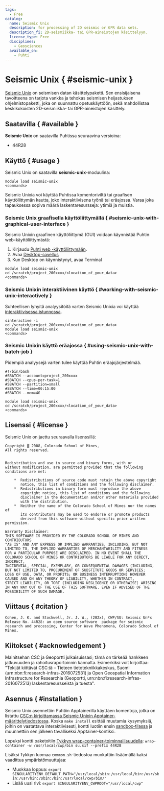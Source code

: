 ```yaml
---
tags:
  - Free
catalog:
  name: Seismic Unix
  description: for processing of 2D seismic or GPR data sets.
  description_fi: 2D-seismiikka- tai GPR-aineistojen käsittelyyn.
  license_type: Free
  disciplines:
    - Geosciences
  available_on:
    - Puhti
---
```


# Seismic Unix { #seismic-unix }

[Seismic Unix](https://wiki.seismic-unix.org/start) on seismisen datan käsittelypaketti. Sen ensisijaisena tavoitteena on tarjota vankka ja tehokas seismisen heijastuksen ohjelmistopaketti, joka on suunnattu opetuskäyttöön, sekä mahdollistaa keskikokoisten 2D-seismiikka- tai GPR-aineistojen käsittely.


## Saatavilla { #available }

__Seismic Unix__ on saatavilla Puhtissa seuraavina versioina:

* 44R28


## Käyttö { #usage }

Seismic Unix on saatavilla __seismic-unix__-moduulina:

```
module load seismic-unix
<commands>
```
Seismic Unixia voi käyttää Puhtissa komentoriviltä tai graafisen käyttöliittymän kautta, joko interaktiivisena työnä tai eräajossa. Varaa joka tapauksessa sopiva määrä laskentaresursseja: ytimiä ja muistia. 

### Seismic Unix graafisella käyttöliittymällä { #seismic-unix-with-graphical-user-interface }

Seismic Unixin graafinen käyttöliittymä (GUI) voidaan käynnistää Puhtin web-käyttöliittymästä:

1. Kirjaudu [Puhti web -käyttöliittymään](https://puhti.csc.fi).
2. Avaa [Desktop-sovellus](../computing/webinterface/desktop.md)
3. Kun Desktop on käynnistynyt, avaa Terminal

```
module load seismic-unix
cd /scratch/project_200xxxx/<location_of_your_data>
<commands>
```

### Seismic Unixin interaktiivinen käyttö { #working-with-seismic-unix-interactively }
Suhteellisen lyhyitä analyysitöitä varten Seismic Unixia voi käyttää [interaktiivisessa istunnossa](../computing/running/interactive-usage.md).

```
sinteractive -i
cd /scratch/project_200xxxx/<location_of_your_data>
module load seismic-unix
<commands>
```

### Seismic Unixin käyttö eräajossa { #using-seismic-unix-with-batch-job }
Pidempiä analyysejä varten tulee käyttää Puhtin eräajojärjestelmää.

```
#!/bin/bash
#SBATCH --account=project_200xxxx
#SBATCH --cpus-per-task=1
#SBATCH --partition=small
#SBATCH --time=00:15:00
#SBATCH --mem=4G

module load seismic-unix
cd /scratch/project_200xxxx/<location_of_your_data>
<commands>
```

## Lisenssi { #license }

Seismic Unix on jaettu seuraavalla lisenssillä:

```
Copyright ▒ 2008, Colorado School of Mines,
All rights reserved.


Redistribution and use in source and binary forms, with or
without modification, are permitted provided that the following
conditions are met:

    *  Redistributions of source code must retain the above copyright
       notice, this list of conditions and the following disclaimer.
    *  Redistributions in binary form must reproduce the above
       copyright notice, this list of conditions and the following
       disclaimer in the documentation and/or other materials provided
       with the distribution.
    *  Neither the name of the Colorado School of Mines nor the names of
       its contributors may be used to endorse or promote products
       derived from this software without specific prior written permission.

Warranty Disclaimer:
THIS SOFTWARE IS PROVIDED BY THE COLORADO SCHOOL OF MINES AND CONTRIBUTORS
"AS IS" AND ANY EXPRESS OR IMPLIED WARRANTIES, INCLUDING, BUT NOT
LIMITED TO, THE IMPLIED WARRANTIES OF MERCHANTABILITY AND FITNESS
FOR A PARTICULAR PURPOSE ARE DISCLAIMED. IN NO EVENT SHALL THE
COLORADO SCHOOL OF MINES OR CONTRIBUTORS BE LIABLE FOR ANY DIRECT, INDIRECT,
INCIDENTAL, SPECIAL, EXEMPLARY, OR CONSEQUENTIAL DAMAGES (INCLUDING,
BUT NOT LIMITED TO, PROCUREMENT OF SUBSTITUTE GOODS OR SERVICES;
LOSS OF USE, DATA, OR PROFITS; OR BUSINESS INTERRUPTION) HOWEVER
CAUSED AND ON ANY THEORY OF LIABILITY, WHETHER IN CONTRACT,
STRICT LIABILITY, OR TORT (INCLUDING NEGLIGENCE OR OTHERWISE) ARISING
IN ANY WAY OUT OF THE USE OF THIS SOFTWARE, EVEN IF ADVISED OF THE
POSSIBILITY OF SUCH DAMAGE.
```


## Viittaus { #citation }

`Cohen, J. K. and Stockwell, Jr. J. W., (202x), CWP/SU: Seismic Un*x Release No. 44R28: an open source software  package for seismic research and processing, Center for Wave Phenomena, Colorado School of Mines.
`


## Kiitokset { #acknowledgement }

Mainitsehan CSC ja Geoportti julkaisuissasi; tämä on tärkeää hankkeen jatkuvuuden ja rahoitusraportoinnin kannalta.
Esimerkiksi voit kirjoittaa: "Tekijät kiittävät CSC:tä – Tieteen tietotekniikkakeskus, Suomi (urn:nbn:fi:research-infras-2016072531) ja Open Geospatial Information Infrastructure for Researchia (Geoportti, urn:nbn:fi:research-infras-2016072513) laskentaresursseista ja tuesta".


## Asennus { #installation }

Seismic Unix asennettiin Puhtiin Apptainerilla käyttäen komentoja, jotka on listattu [CSC:n kirjoittamassa Seismic Unixin Apptainer-määrittelytiedostossa](https://github.com/CSCfi/singularity-recipes/blob/main/seismic-unix/44R28.def). 
Koska `make install` esittää muutamia kysymyksiä, joihin on vastattava interaktiivisesti, kontti luotiin ensin [sandbox-tilassa](https://apptainer.org/docs/user/main/build_a_container.html#creating-writable-sandbox-directories) 
ja muunnettiin sen jälkeen tavalliseksi Apptainer-kontiksi.

Lopuksi kontti paketoitiin [Tykkyn wrap-container-toiminnallisuudella](../computing/containers/tykky.md#container-based-installations): `wrap-container -w /usr/local/cwp/bin su.sif --prefix 44R28`

Lisäksi Tykkyn luomaa `common.sh`-tiedostoa muokattiin lisäämällä kaksi vaadittua ympäristömuuttujaa:
* Muokkaa loppua: `export SINGULARITYENV_DEFAULT_PATH="/usr/local/sbin:/usr/local/bin:/usr/sbin:/usr/bin:/sbin:/bin:/usr/local/cwp/bin/"`
* Lisää uusi rivi: `export SINGULARITYENV_CWPROOT="/usr/local/cwp"`